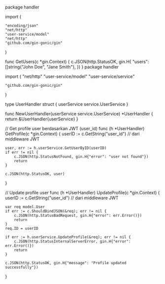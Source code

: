 package handler

import (
	
    "encoding/json"
    "net/http"
    "user-service/model"
    "net/http"
    "github.com/gin-gonic/gin"
)

func GetUsers(c *gin.Context) {
    c.JSON(http.StatusOK, gin.H{
        "users": []string{"John Doe", "Jane Smith"},
    })
}
package handler

import (
	"net/http"
	"user-service/model"
	"user-service/service"

	"github.com/gin-gonic/gin"
)

type UserHandler struct {
	userService service.UserService
}

func NewUserHandler(userService service.UserService) *UserHandler {
	return &UserHandler{userService}
}

// Get profile user berdasarkan JWT (user_id)
func (h *UserHandler) GetProfile(c *gin.Context) {
	userID := c.GetString("user_id") // dari middleware JWT

	user, err := h.userService.GetUserByID(userID)
	if err != nil {
		c.JSON(http.StatusNotFound, gin.H{"error": "user not found"})
		return
	}

	c.JSON(http.StatusOK, user)
}

// Update profile user
func (h *UserHandler) UpdateProfile(c *gin.Context) {
	userID := c.GetString("user_id") // dari middleware JWT

	var req model.User
	if err := c.ShouldBindJSON(&req); err != nil {
		c.JSON(http.StatusBadRequest, gin.H{"error": err.Error()})
		return
	}
	req.ID = userID

	if err := h.userService.UpdateProfile(&req); err != nil {
		c.JSON(http.StatusInternalServerError, gin.H{"error": err.Error()})
		return
	}

	c.JSON(http.StatusOK, gin.H{"message": "Profile updated successfully"})
}
